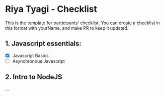 # Riya Tyagi - Checklist
This is the template for participants' checklist. You can create a checklist in this format with yourName, and make PR to keep it updated.

## 1. Javascript essentials:

- [x] Javascript Basics
- [ ] Asynchronous Javascript

 ## 2. Intro to NodeJS
...
